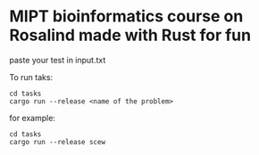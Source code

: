 # MIPT bioinformatics course on Rosalind made with Rust for fun
paste your test in input.txt

To run taks:
```
cd tasks
cargo run --release <name of the problem>
```
for example:

```
cd tasks
cargo run --release scew
```
